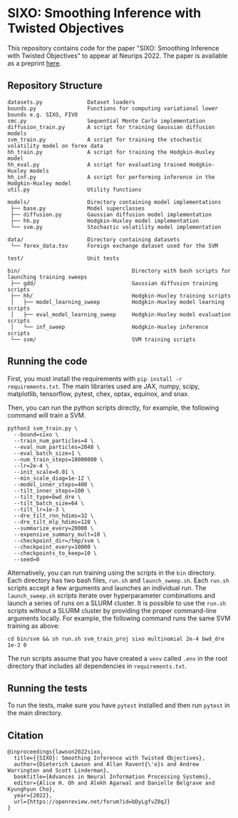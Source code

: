 # SIXO: Smoothing Inference with Twisted Objectives

This repository contains code for the paper
"SIXO: Smoothing Inference with Twisted Objectives" to appear at Neurips 2022.
The paper is available as a preprint [here](http://sixo.ai).

## Repository Structure

```
datasets.py              Dataset loaders
bounds.py                Functions for computing variational lower bounds e.g. SIXO, FIVO
smc.py                   Sequential Monte Carlo implementation
diffusion_train.py       A script for training Gaussian diffusion models
svm_train.py             A script for training the stochastic volatility model on forex data
hh_train.py              A script for training the Hodgkin-Huxley model
hh_eval.py               A script for evaluating trained Hodgkin-Huxley models
hh_inf.py                A script for performing inference in the Hodgkin-Huxley model
util.py                  Utility functions

models/                  Directory containing model implementations
 ├── base.py             Model superclasses
 ├── diffusion.py        Gaussian diffusion model implementation
 ├── hh.py               Hodgkin-Huxley model implementation
 └── svm.py              Stochastic volatility model implementation

data/                    Directory containing datasets
 └── forex_data.tsv      Foreign exchange dataset used for the SVM

test/                    Unit tests

bin/                                   Directory with bash scripts for launching training sweeps
 ├── gdd/                              Gaussian diffusion training scripts
 ├── hh/                               Hodgkin-Huxley training scripts
 │   ├── model_learning_sweep          Hodgkin-Huxley model learning scripts
 │   ├── eval_model_learning_sweep     Hodgkin-Huxley model evaluation scripts
 │   └── inf_sweep                     Hodgkin-Huxley inference scripts
 └── svm/                              SVM training scripts
```

## Running the code

First, you must install the requirements with `pip install -r requirements.txt`. The main
libraries used are JAX, numpy, scipy, matplotlib, tensorflow, pytest, chex, optax, equinox,
and snax.

Then, you can run the python scripts directly, for example, the following command will train a SVM.

```
python3 svm_train.py \
  --bound=sixo \
  --train_num_particles=4 \
  --eval_num_particles=2048 \
  --eval_batch_size=1 \
  --num_train_steps=10000000 \
  --lr=2e-4 \
  --init_scale=0.01 \
  --min_scale_diag=1e-12 \
  --model_inner_steps=400 \
  --tilt_inner_steps=100 \
  --tilt_type=bwd_dre \
  --tilt_batch_size=64 \
  --tilt_lr=1e-3 \
  --dre_tilt_rnn_hdims=32 \
  --dre_tilt_mlp_hdims=128 \
  --summarize_every=20000 \
  --expensive_summary_mult=10 \
  --checkpoint_dir=/tmp/svm \
  --checkpoint_every=10000 \
  --checkpoints_to_keep=10 \
  --seed=0
```

Alternatively, you can run training using the scripts in the `bin` directory. Each directory has
two bash files, `run.sh` and `launch_sweep.sh`. Each `run.sh` scripts accept a few arguments
and launches an individual run. The `launch_sweep.sh` scripts iterate over hyperparameter
combinations and launch a series of runs on a SLURM cluster. It is possible to use the `run.sh`
scripts without a SLURM cluster by providing the proper command-line arguments locally.
For example, the following command runs the same SVM training as above:

```
cd bin/svm && sh run.sh svm_train_proj sixo multinomial 2e-4 bwd_dre 1e-3 0
```

The run scripts assume that you have created a `venv` called `.env` in the root directory that
includes all dependencies in `requirements.txt`.

## Running the tests

To run the tests, make sure you have `pytest` installed and then run `pytest` in the main
directory.

## Citation

```
@inproceedings{lawson2022sixo,
  title={{SIXO}: Smoothing Inference with Twisted Objectives},
  author={Dieterich Lawson and Allan Ravent{\'o}s and Andrew Warrington and Scott Linderman},
  booktitle={Advances in Neural Information Processing Systems},
  editor={Alice H. Oh and Alekh Agarwal and Danielle Belgrave and Kyunghyun Cho},
  year={2022},
  url={https://openreview.net/forum?id=bDyLgfvZ0qJ}
}
```
